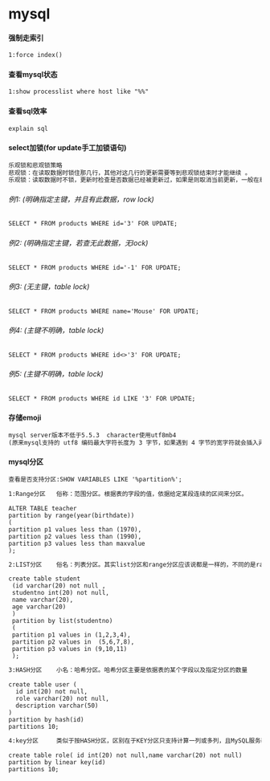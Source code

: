 # mysql
#### 强制走索引
~~~txt
1:force index()
~~~
#### 查看mysql状态
~~~txt
1:show processlist where host like "%%"
~~~
#### 查看sql效率
~~~txt
explain sql
~~~
#### select加锁(for update手工加锁语句)
~~~txt
乐观锁和悲观锁策略
悲观锁：在读取数据时锁住那几行，其他对这几行的更新需要等到悲观锁结束时才能继续 。
乐观锁：读取数据时不锁，更新时检查是否数据已经被更新过，如果是则取消当前更新，一般在悲观锁的等待时间过长而不能接受时我们才会选择乐观锁
~~~
###### 例1: (明确指定主键，并且有此数据，row lock)
~~~txt
SELECT * FROM products WHERE id='3' FOR UPDATE;
~~~
###### 例2: (明确指定主键，若查无此数据，无lock)
~~~txt
SELECT * FROM products WHERE id='-1' FOR UPDATE;
~~~
###### 例3: (无主键，table lock)
~~~txt
SELECT * FROM products WHERE name='Mouse' FOR UPDATE;
~~~
###### 例4: (主键不明确，table lock)
~~~txt
SELECT * FROM products WHERE id<>'3' FOR UPDATE;
~~~
###### 例5: (主键不明确，table lock)
~~~txt
SELECT * FROM products WHERE id LIKE '3' FOR UPDATE;
~~~
#### 存储emoji
~~~txt
mysql server版本不低于5.5.3  character使用utf8mb4
(原来mysql支持的 utf8 编码最大字符长度为 3 字节，如果遇到 4 字节的宽字符就会插入异常了。三个字节的 UTF-8 最大能编码的 Unicode 字符是 0xffff，也就是 Unicode 中的基本多文种平面(BMP)。也就是说，任何不在基本多文本平面的 Unicode字符，都无法使用 Mysql 的 utf8 字符集存储。包括 Emoji 表情)
~~~
#### mysql分区
~~~txt
查看是否支持分区:SHOW VARIABLES LIKE '%partition%';
~~~
~~~txt
1:Range分区   俗称：范围分区。根据表的字段的值，依据给定某段连续的区间来分区。
~~~
```
ALTER TABLE teacher 
partition by range(year(birthdate))
(
partition p1 values less than (1970),
partition p2 values less than (1990),
partition p3 values less than maxvalue
);
``` 
~~~txt
2:LIST分区    俗名：列表分区。其实list分区和range分区应该说都是一样的，不同的是range分区在分区是的依据是一段连续的区间；而list分区针对的分区依据是一组分布的散列值
~~~
```
create table student
 (id varchar(20) not null ,
 studentno int(20) not null,
 name varchar(20),
 age varchar(20)
 )
 partition by list(studentno)
 (
 partition p1 values in (1,2,3,4),
 partition p2 values in  (5,6,7,8),
 partition p3 values in (9,10,11)
 );
```
~~~txt
3:HASH分区    小名：哈希分区。哈希分区主要是依据表的某个字段以及指定分区的数量
~~~
```
create table user (
  id int(20) not null,
  role varchar(20) not null,
  description varchar(50) 
)
partition by hash(id) 
partitions 10;
```
~~~txt
4:key分区     类似于按HASH分区，区别在于KEY分区只支持计算一列或多列，且MySQL服务器提供其自身的哈希函数。必须有一列或多列包含整数值
~~~
```
create table role( id int(20) not null,name varchar(20) not null)
partition by linear key(id)
partitions 10;
```


